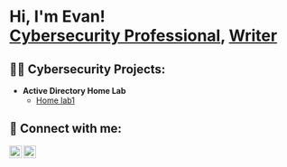 <h1>Hi, I'm Evan! <br/><a href="https://www.linkedin.com/in/evanjones131/">Cybersecurity Professional</a>, <a href="https://github.com/joshmadakor1">Writer</a>

<h2>👨‍💻 Cybersecurity Projects:</h2>

- <b>Active Directory Home Lab</b>
  - [Home lab1](https://github.com/joshmadakor1/Algorithms-Practice)

<h2> 🤳 Connect with me:</h2>

[<img align="left" alt="JoshMadakor | LinkedIn" width="22px" src="https://cdn.jsdelivr.net/npm/simple-icons@v3/icons/linkedin.svg" />][linkedin]
[<img align="left" alt="JoshMadakor | Instagram" width="22px" src="https://cdn.jsdelivr.net/npm/simple-icons@v3/icons/instagram.svg" />][instagram]


[instagram]: https://www.instagram.com/joshmadakor/
[linkedin]: https://www.linkedin.com/in/evanjones131


